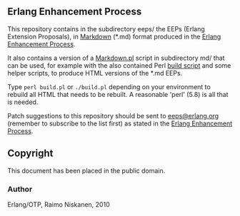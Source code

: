 Erlang Enhancement Process
--------------------------

This repository contains in the subdirectory eeps/ the EEPs (Erlang
Extension Proposals), in [Markdown][MD] (*.md) format produced in the
[Erlang Enhancement Process][EEP].

It also contains a version of a [Markdown.pl][] script in subdirectory
md/ that can be used, for example with the also contained Perl [build
script][build.pl] and some helper scripts, to produce HTML versions of
the *.md EEPs.

Type `perl build.pl` or `./build.pl` depending on your environment to
rebuild all HTML that needs to be rebuilt. A reasonable 'perl' (5.8) is all
that is needed.

Patch suggestions to this repository should be sent to <eeps@erlang.org>
(remember to subscribe to the list first) as stated in the
[Erlang Enhancement Process][EEP].



[MD]: http://daringfireball.net/projects/markdown/
    "The Markdown Project"

[Markdown.pl]: md/Markdown.pl
    "Markdown.pl"

[EEP]: http://www.erlang.org/eep.html
    "Erlang Enhancement Process"

[build.pl]: build.pl
    "Perl build script to overcome Makefile inportability"



Copyright
---------

This document has been placed in the public domain.

### Author
Erlang/OTP, Raimo Niskanen, 2010



[EmacsVar]: <> "Local Variables:"
[EmacsVar]: <> "mode: indented-text"
[EmacsVar]: <> "indent-tabs-mode: nil"
[EmacsVar]: <> "sentence-end-double-space: t"
[EmacsVar]: <> "fill-column: 70"
[EmacsVar]: <> "coding: utf-8"
[EmacsVar]: <> "End:"
